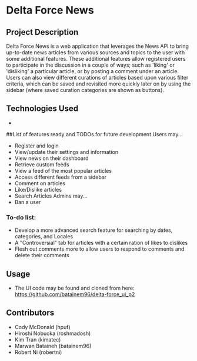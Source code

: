 # Delta Force News

## Project Description
Delta Force News is a web application that leverages the News API to bring up-to-date news articles from various sources and topics to the user with some additional features. These additional features allow registered users to participate in the discussion in a couple of ways; such as 'liking' or 'disliking' a particular article, or by posting a comment under an article. Users can also view different curations of articles based upon various filter criteria, which can be saved and revisited more quickly later on by using the sidebar (where saved curation categories are shown as buttons).
## Technologies Used
* 
##List of features ready and TODOs for future development
Users may...
* Register and login
* View/update their settings and information
* View news on their dashboard
* Retrieve custom feeds
* View a feed of the most popular articles
* Access different feeds from a sidebar
* Comment on articles
* Like/Dislike articles
* Search Articles
Admins may...
* Ban a user
### To-do list:
* Develop a more advanced search feature for searching by dates, categories, and Locales
* A "Controversial" tab for articles with a certain ration of likes to dislikes
* Flesh out comments more to allow users to respond to comments and delete their comments
## Usage
* The UI code may be found and cloned from here: https://github.com/batainem96/delta-force_ui_p2
## Contributors
* Cody McDonald (hpuf)
* Hiroshi Nobuoka (roshmadosh)
* Kim Tran (kimatec)
* Marwan Bataineh (batainem96)
* Robert Ni (robertni)
